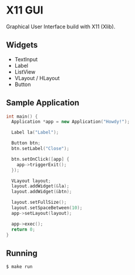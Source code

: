 # X11 GUI

Graphical User Interface build with X11 (Xlib).

## Widgets

- TextInput
- Label
- ListView
- VLayout / HLayout
- Button

## Sample Application

```cpp
int main() {
  Application *app = new Application("Howdy!");

  Label la("Label");

  Button btn;
  btn.setLabel("Close");

  btn.setOnClick([app] {
    app->triggerExit();
  });

  VLayout layout;
  layout.addWidget(&la);
  layout.addWidget(&btn);

  layout.setFullSize();
  layout.setSpaceBetween(10);
  app->setLayout(layout);

  app->exec();
  return 0;
}
```

## Running

```console
$ make run
```
